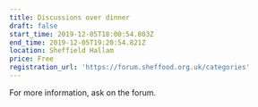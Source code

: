```yaml
---
title: Discussions over dinner
draft: false
start_time: 2019-12-05T18:00:54.803Z
end_time: 2019-12-05T19:20:54.821Z
location: Sheffield Hallam
price: Free
registration_url: 'https://forum.sheffood.org.uk/categories'
---
```

For more information, ask on the forum.
